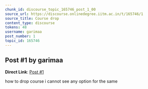 ```yaml
---
chunk_id: discourse_topic_165746_post_1_00
source_url: https://discourse.onlinedegree.iitm.ac.in/t/165746/1
source_title: Course drop
content_type: discourse
tokens: 48
username: garimaa
post_number: 1
topic_id: 165746
---
```


## Post #1 by garimaa

**Direct Link**: [Post #1](https://discourse.onlinedegree.iitm.ac.in/t/165746/1)

how to drop course i cannot see any option for the same
